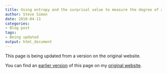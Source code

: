 ```yaml
---
title: Using entropy and the surprisal value to measure the degree of agreement with the consensus finding
author: Steve Simon
date: 2010-04-11
categories:
- Blog post
tags:
- Being updated
output: html_document
---
```


This page is being updated from a version on the original website.

<!---More--->

You can find an [earlier version][sim1] of this page on my [original website][sim2].

[sim1]: http://www.pmean.com/10/AgreementWithConsensus.html
[sim2]: http://www.pmean.com/original_site.html
